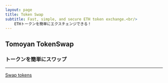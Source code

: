 ```yaml
---
layout: page
title: Token Swap
subtitle: Fast, simple, and secure ETH token exchange.<br/>
    ETHトークンを簡単にエクスチェンジできる！
---
```


<h2>Tomoyan TokenSwap</h2>
<h3>トークンを簡単にスワップ</h3><hr/>
<!-- This is the 'Swap tokens' button, place it anywhere on your webpage -->
<a href='https://widget.kyber.network/v0.7.5/?type=swap&mode=popup&lang=en&defaultPair=ETH_DAI&callback=https%3A%2F%2Fkyberpay-sample.knstats.com%2Fcallback&paramForwarding=true&network=mainnet&commissionId=0x1eEF27f5Da8652df413370298D3fCFb0c35bbD25&theme=theme-dark'
class='kyber-widget-button theme-ocean theme-supported' name='KyberWidget - Powered by KyberNetwork' title='Pay with tokens'
target='_blank'>Swap tokens</a>
